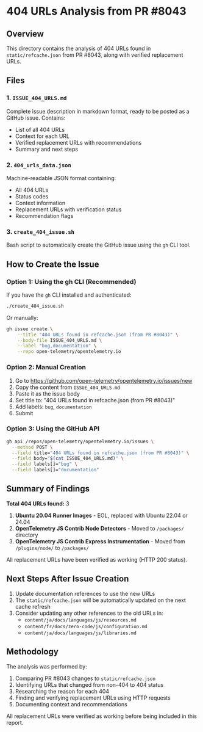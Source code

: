 # 404 URLs Analysis from PR #8043

## Overview

This directory contains the analysis of 404 URLs found in `static/refcache.json` from PR #8043, along with verified replacement URLs.

## Files

### 1. `ISSUE_404_URLS.md`
Complete issue description in markdown format, ready to be posted as a GitHub issue. Contains:
- List of all 404 URLs
- Context for each URL
- Verified replacement URLs with recommendations
- Summary and next steps

### 2. `404_urls_data.json`
Machine-readable JSON format containing:
- All 404 URLs
- Status codes
- Context information
- Replacement URLs with verification status
- Recommendation flags

### 3. `create_404_issue.sh`
Bash script to automatically create the GitHub issue using the `gh` CLI tool.

## How to Create the Issue

### Option 1: Using the gh CLI (Recommended)

If you have the `gh` CLI installed and authenticated:

```bash
./create_404_issue.sh
```

Or manually:

```bash
gh issue create \
    --title "404 URLs found in refcache.json (from PR #8043)" \
    --body-file ISSUE_404_URLS.md \
    --label "bug,documentation" \
    --repo open-telemetry/opentelemetry.io
```

### Option 2: Manual Creation

1. Go to https://github.com/open-telemetry/opentelemetry.io/issues/new
2. Copy the content from `ISSUE_404_URLS.md`
3. Paste it as the issue body
4. Set title to: "404 URLs found in refcache.json (from PR #8043)"
5. Add labels: `bug`, `documentation`
6. Submit

### Option 3: Using the GitHub API

```bash
gh api /repos/open-telemetry/opentelemetry.io/issues \
  --method POST \
  --field title="404 URLs found in refcache.json (from PR #8043)" \
  --field body="$(cat ISSUE_404_URLS.md)" \
  --field labels[]="bug" \
  --field labels[]="documentation"
```

## Summary of Findings

**Total 404 URLs found:** 3

1. **Ubuntu 20.04 Runner Images** - EOL, replaced with Ubuntu 22.04 or 24.04
2. **OpenTelemetry JS Contrib Node Detectors** - Moved to `/packages/` directory
3. **OpenTelemetry JS Contrib Express Instrumentation** - Moved from `/plugins/node/` to `/packages/`

All replacement URLs have been verified as working (HTTP 200 status).

## Next Steps After Issue Creation

1. Update documentation references to use the new URLs
2. The `static/refcache.json` will be automatically updated on the next cache refresh
3. Consider updating any other references to the old URLs in:
   - `content/ja/docs/languages/js/resources.md`
   - `content/fr/docs/zero-code/js/configuration.md`
   - `content/ja/docs/languages/js/libraries.md`

## Methodology

The analysis was performed by:
1. Comparing PR #8043 changes to `static/refcache.json`
2. Identifying URLs that changed from non-404 to 404 status
3. Researching the reason for each 404
4. Finding and verifying replacement URLs using HTTP requests
5. Documenting context and recommendations

All replacement URLs were verified as working before being included in this report.
